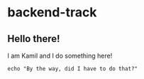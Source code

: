 # backend-track

## Hello there!

I am Kamil and I do something here!

```shell
echo "By the way, did I have to do that?"
```
